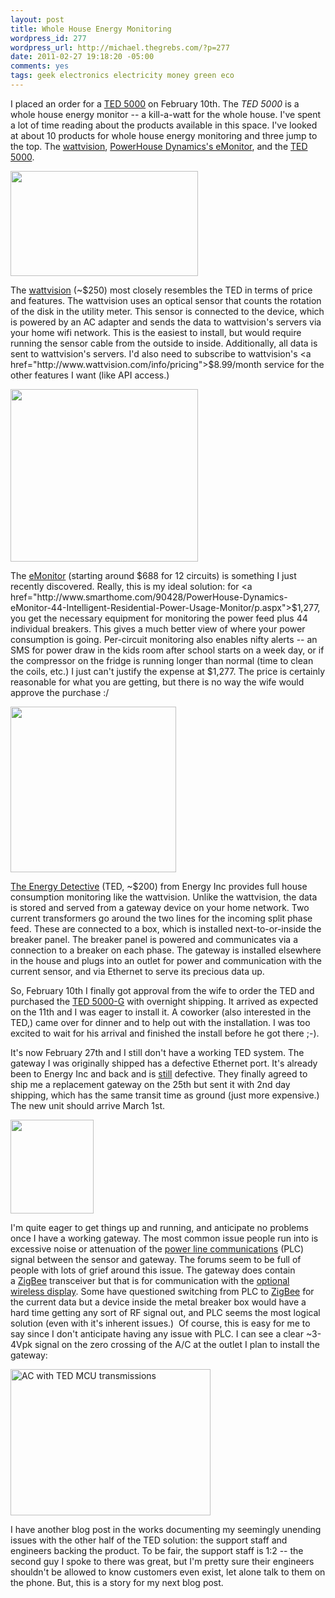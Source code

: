```yaml
--- 
layout: post
title: Whole House Energy Monitoring
wordpress_id: 277
wordpress_url: http://michael.thegrebs.com/?p=277
date: 2011-02-27 19:18:20 -05:00
comments: yes
tags: geek electronics electricity money green eco
---
```


I placed an order for a <a href="http://www.theenergydetective.com/ted-5000/features">TED 5000</a> on February 
10th. The <em>TED 5000</em> is a whole house energy monitor -- a kill-a-watt for the whole house.  I've spent a lot 
of time reading about the products available in this space.  I've looked at about 10 products for whole house 
energy monitoring and three jump to the top.  The <a href="http://www.wattvision.com/">wattvision</a>, <a 
href="http://www.powerhousedynamics.com/content/solutions">PowerHouse Dynamics's eMonitor</a>, and the <a 
href="http://www.theenergydetective.com/ted-5000/features">TED 5000</a>.

<a href="/assets/2011/wattvision-analog-sensor-beta.jpg"><img 
class="alignright" title="wattvision-analog-sensor-beta" 
src="/assets/2011/wattvision-analog-sensor-beta-300x168.jpg" alt="" 
width="300" height="168" /></a>

<!-- more -->

The <a href="http://www.wattvision.com/">wattvision</a> (~$250) most closely 
resembles the TED in terms of price and features.  The wattvision uses an optical sensor that counts the rotation 
of the disk in the utility meter.  This sensor is connected to the device, which is powered by an AC adapter and 
sends the data to wattvision's servers via your home wifi network.  This is the easiest to install, but would 
require running the sensor cable from the outside to inside. Additionally, all data is sent to wattvision's 
servers.  I'd also need to subscribe to wattvision's <a href="http://www.wattvision.com/info/pricing">$8.99/month 
service</a> for the other features I want (like API access.)

<img class="alignright" title="powerhouse dynamics eMonitor" src="/assets/2011/Picture29-300x276.png" alt="" width="300" height="276" />

The <a href="http://www.powerhousedynamics.com/content/solutions">eMonitor</a> (starting around $688 for 12 circuits) is something I just recently discovered.  Really, this is my ideal solution: for <a href="http://www.smarthome.com/90428/PowerHouse-Dynamics-eMonitor-44-Intelligent-Residential-Power-Usage-Monitor/p.aspx">$1,277</a>, you get the necessary equipment for monitoring the power feed plus 44 individual breakers.  This gives a much better view of where your power consumption is going.  Per-circuit monitoring also enables nifty alerts -- an SMS for power draw in the kids room after school starts on a week day, or if the compressor on the fridge is running longer than normal (time to clean the coils, etc.) I just can't justify the expense at $1,277.  The price is certainly reasonable for what you are getting, but there is no way the wife would approve the purchase :/

<img class="alignright size-full wp-image-285" title="ted-5000-g" src="/assets/2011/ted-5000-g.png" alt="" width="265" height="265" />

<a href="http://www.theenergydetective.com/ted-5000/features">The Energy Detective</a> (TED, ~$200) from Energy Inc provides full house consumption monitoring like the wattvision.  Unlike the wattvision, the data is stored and served from a gateway device on your home network.  Two current transformers go around the two lines for the incoming split phase feed.  These are connected to a box, which is installed next-to-or-inside the breaker panel. The breaker panel is powered and communicates via a connection to a breaker on each phase.  The gateway is installed elsewhere in the house and plugs into an outlet for power and communication with the current sensor, and via Ethernet to serve its precious data up.

So, February 10th I finally got approval from the wife to order the TED and purchased the <a href="http://www.theenergydetective.com/ted5000-g">TED 5000-G</a> with overnight shipping. It arrived as expected on the 11th and I was eager to install it.  A coworker (also interested in the TED,) came over for dinner and to help out with the installation.  I was too excited to wait for his arrival and finished the install before he got there ;-).

It's now February 27th and I still don't have a working TED system.  The gateway I was originally shipped has a defective Ethernet port. It's already been to Energy Inc and back and is <span style="text-decoration: underline;">still</span> defective.  They finally agreed to ship me a replacement gateway on the 25th but sent it with 2nd day shipping, which has the same transit time as ground (just more expensive.) The new unit should arrive March 1st.

<a href="/assets/2011/TED5000-display.png"><img src="/assets/2011/TED5000-display-e1298852839843-133x150.png" alt="" title="Optional TED Display" width="133" height="150" class="size-thumbnail wp-image-318" /></a>

I'm quite eager to get things up and running, and anticipate no problems once I have a working gateway. The most common issue people run into is excessive noise or attenuation of the <a href="http://en.wikipedia.org/wiki/Power_line_communication">power line communications</a> (PLC) signal between the sensor and gateway. The forums seem to be full of people with lots of grief around this issue. The gateway does contain a <a href="http://en.wikipedia.org/wiki/Zigbee">ZigBee</a> transceiver but that is for communication with the <a href="http://www.theenergydetective.com/additonal-ted-5000-display">optional wireless display</a>. Some have questioned switching from PLC to <a href="http://en.wikipedia.org/wiki/Zigbee">ZigBee</a> for the current data but a device inside the metal breaker box would have a hard time getting any sort of RF signal out, and PLC seems the most logical solution (even with it's inherent issues.)  Of course, this is easy for me to say since I don't anticipate having any issue with PLC. I can see a clear ~3-4Vpk signal on the zero crossing of the A/C at the outlet I plan to install the gateway:

<img src="/assets/2011/plc_w_ac.png" alt="AC with TED MCU transmissions" width="320" height="234" />

I have another blog post in the works documenting my seemingly unending issues with the other half of the TED solution: the support staff and engineers backing the product. To be fair, the support staff is 1:2 -- the second guy I spoke to there was great, but I'm pretty sure their engineers shouldn't be allowed to know customers even exist, let alone talk to them on the phone. But, this is a story for my next blog post.
